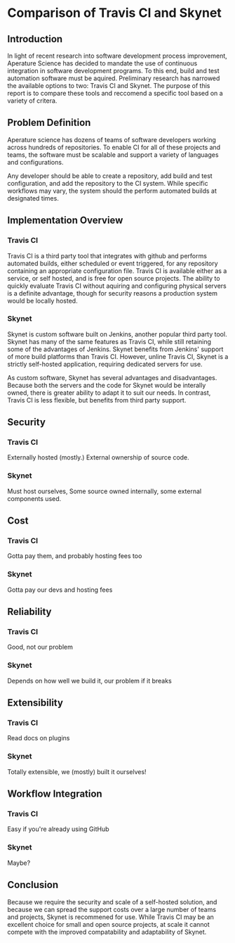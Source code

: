 # Comparison of Travis CI and Skynet

## Introduction
In light of recent research into software development process improvement, Aperature Science has decided to mandate the use of continuous integration in software development programs. To this end, build and test automation software must be aquired. Preliminary research has narrowed the available options to two: Travis CI and Skynet. The purpose of this report is to compare these tools and reccomend a specific tool based on a variety of critera.

## Problem Definition
Aperature science has dozens of teams of software developers working across hundreds of repositories. To enable CI for all of these projects and teams, the software must be scalable and support a variety of languages and configurations.

Any developer should be able to create a repository, add build and test configuration, and add the repository to the CI system. While specific workflows may vary, the system should the perform automated builds at designated times.

## Implementation Overview
### Travis CI
Travis CI is a third party tool that integrates with github and performs automated builds, either scheduled or event triggered, for any repository containing an appropriate configuration file. Travis CI is available either as a service, or self hosted, and is free for open source projects. The ability to quickly evaluate Travis CI without aquiring and configuring physical servers is a definite advantage, though for security reasons a production system would be locally hosted. 

### Skynet
Skynet is custom software built on Jenkins, another popular third party tool. Skynet has many of the same features as Travis CI, while still retaining some of the advantages of Jenkins. Skynet benefits from Jenkins' support of more build platforms than Travis CI. However, unline Travis CI, Skynet is a strictly self-hosted application, requiring dedicated servers for use.

As custom software, Skynet has several advantages and disadvantages. Because both the servers and the code for Skynet would be interally owned, there is greater ability to adapt it to suit our needs. In contrast, Travis CI is less flexible, but benefits from third party support. 

## Security
### Travis CI
Externally hosted (mostly.) External ownership of source code.

### Skynet
Must host ourselves, Some source owned internally, some external components used.

## Cost
### Travis CI
Gotta pay them, and probably hosting fees too

### Skynet
Gotta pay our devs and hosting fees

## Reliability
### Travis CI
Good, not our problem

### Skynet
Depends on how well we build it, our problem if it breaks

## Extensibility
### Travis CI
Read docs on plugins

### Skynet
Totally extensible, we (mostly) built it ourselves!

## Workflow Integration
### Travis CI
Easy if you're already using GitHub

### Skynet
Maybe?

## Conclusion
Because we require the security and scale of a self-hosted solution, and because we can spread the support costs over a large number of teams and projects, Skynet is recommened for use. While Travis CI may be an excellent choice for small and open source projects, at scale it cannot compete with the improved compatability and adaptability of Skynet.
